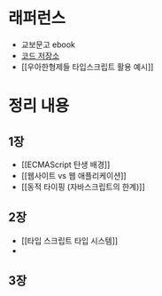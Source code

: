 # 래퍼런스

- 교보문고 ebook
- [코드 저장소](https://github.com/woowa-typescript/woowahan-typescript-with-react-example-code)
- [[우아한형제들 타입스크립트 활용 예시]]

# 정리 내용

## 1장

- [[ECMAScript 탄생 배경]]
- [[웹사이트 vs 웹 애플리케이션]]
- [[동적 타이핑 (자바스크립트의 한계)]]

## 2장

- [[타입 스크립트 타입 시스템]]
- 

## 3장

